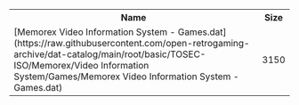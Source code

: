 <table>
<tr><th>Name</th><th>Size</th></tr>
<tr><td>
[Memorex Video Information System - Games.dat](https://raw.githubusercontent.com/open-retrogaming-archive/dat-catalog/main/root/basic/TOSEC-ISO/Memorex/Video Information System/Games/Memorex Video Information System - Games.dat)
</td><td>3150</td></tr>
</table>

